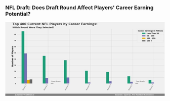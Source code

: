 ### NFL Draft: Does Draft Round Affect Players' Career Earning Potential?

![football image](https://raw.githubusercontent.com/JLDaniel77/DS-Unit-1-Sprint-5-Data-Storytelling-Blog-Post/master/images/Top-400-by-earnings-and-round.jpg)
